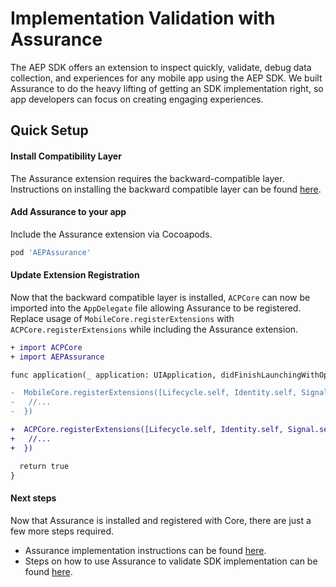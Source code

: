 # Implementation Validation with Assurance

The AEP SDK offers an extension to inspect quickly, validate, debug data collection, and experiences for any mobile app using the AEP SDK. We built Assurance to do the heavy lifting of getting an SDK implementation right, so app developers can focus on creating engaging experiences.

## Quick Setup

#### Install Compatibility Layer

The Assurance extension requires the backward-compatible layer. Instructions on installing the backward compatible layer can be found [here](./Migration/ACP-Migration.md).

#### Add Assurance to your app

Include the Assurance extension via Cocoapods.

```ruby
pod 'AEPAssurance'
```

#### Update Extension Registration

Now that the backward compatible layer is installed, `ACPCore` can now be imported into the `AppDelegate` file allowing Assurance to be registered. Replace usage of `MobileCore.registerExtensions` with `ACPCore.registerExtensions` while including the Assurance extension.

```diff
+ import ACPCore
+ import AEPAssurance

func application(_ application: UIApplication, didFinishLaunchingWithOptions launchOptions: [UIApplication.LaunchOptionsKey: Any]?) -> Bool {

-  MobileCore.registerExtensions([Lifecycle.self, Identity.self, Signal.self, ...], {
-   //...
-  })  

+  ACPCore.registerExtensions([Lifecycle.self, Identity.self, Signal.self, AEPAssurance.self, ...], {
+   //...
+  }) 

  return true
} 
```

#### Next steps

Now that Assurance is installed and registered with Core, there are just a few more steps required.

- Assurance implementation instructions can be found [here](https://aep-sdks.gitbook.io/docs/beta/project-griffon/set-up-project-griffon#implement-project-griffon-session-start-apis-ios).
- Steps on how to use Assurance to validate SDK implementation can be found [here](https://aep-sdks.gitbook.io/docs/beta/project-griffon/using-project-griffon).
